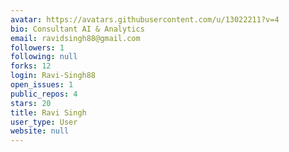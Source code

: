 ```yaml
---
avatar: https://avatars.githubusercontent.com/u/13022211?v=4
bio: Consultant AI & Analytics
email: ravidsingh88@gmail.com
followers: 1
following: null
forks: 12
login: Ravi-Singh88
open_issues: 1
public_repos: 4
stars: 20
title: Ravi Singh
user_type: User
website: null
---
```

